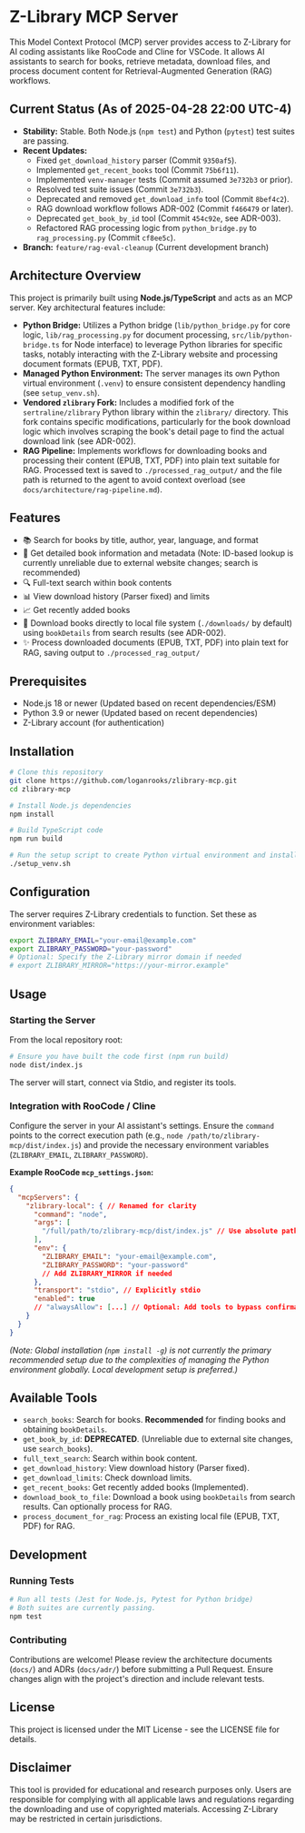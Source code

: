 # Z-Library MCP Server

This Model Context Protocol (MCP) server provides access to Z-Library for AI coding assistants like RooCode and Cline for VSCode. It allows AI assistants to search for books, retrieve metadata, download files, and process document content for Retrieval-Augmented Generation (RAG) workflows.

## Current Status (As of 2025-04-28 22:00 UTC-4)

- **Stability:** Stable. Both Node.js (`npm test`) and Python (`pytest`) test suites are passing.
- **Recent Updates:**
    - Fixed `get_download_history` parser (Commit `9350af5`).
    - Implemented `get_recent_books` tool (Commit `75b6f11`).
    - Implemented `venv-manager` tests (Commit assumed `3e732b3` or prior).
    - Resolved test suite issues (Commit `3e732b3`).
    - Deprecated and removed `get_download_info` tool (Commit `8bef4c2`).
    - RAG download workflow follows ADR-002 (Commit `f466479` or later).
    - Deprecated `get_book_by_id` tool (Commit `454c92e`, see ADR-003).
    - Refactored RAG processing logic from `python_bridge.py` to `rag_processing.py` (Commit `cf8ee5c`).
- **Branch:** `feature/rag-eval-cleanup` (Current development branch)

## Architecture Overview

This project is primarily built using **Node.js/TypeScript** and acts as an MCP server. Key architectural features include:

- **Python Bridge:** Utilizes a Python bridge (`lib/python_bridge.py` for core logic, `lib/rag_processing.py` for document processing, `src/lib/python-bridge.ts` for Node interface) to leverage Python libraries for specific tasks, notably interacting with the Z-Library website and processing document formats (EPUB, TXT, PDF).
- **Managed Python Environment:** The server manages its own Python virtual environment (`.venv`) to ensure consistent dependency handling (see `setup_venv.sh`).
- **Vendored `zlibrary` Fork:** Includes a modified fork of the `sertraline/zlibrary` Python library within the `zlibrary/` directory. This fork contains specific modifications, particularly for the book download logic which involves scraping the book's detail page to find the actual download link (see ADR-002).
- **RAG Pipeline:** Implements workflows for downloading books and processing their content (EPUB, TXT, PDF) into plain text suitable for RAG. Processed text is saved to `./processed_rag_output/` and the file path is returned to the agent to avoid context overload (see `docs/architecture/rag-pipeline.md`).

## Features

- 📚 Search for books by title, author, year, language, and format
- 📖 Get detailed book information and metadata (Note: ID-based lookup is currently unreliable due to external website changes; search is recommended)
- 🔍 Full-text search within book contents
- 📊 View download history (Parser fixed) and limits
- 📈 Get recently added books
- 💾 Download books directly to local file system (`./downloads/` by default) using `bookDetails` from search results (see ADR-002).
- ✨ Process downloaded documents (EPUB, TXT, PDF) into plain text for RAG, saving output to `./processed_rag_output/`

## Prerequisites

- Node.js 18 or newer (Updated based on recent dependencies/ESM)
- Python 3.9 or newer (Updated based on recent dependencies)
- Z-Library account (for authentication)

## Installation

```bash
# Clone this repository
git clone https://github.com/loganrooks/zlibrary-mcp.git
cd zlibrary-mcp

# Install Node.js dependencies
npm install

# Build TypeScript code
npm run build

# Run the setup script to create Python virtual environment and install Python dependencies
./setup_venv.sh
```

## Configuration

The server requires Z-Library credentials to function. Set these as environment variables:

```bash
export ZLIBRARY_EMAIL="your-email@example.com"
export ZLIBRARY_PASSWORD="your-password"
# Optional: Specify the Z-Library mirror domain if needed
# export ZLIBRARY_MIRROR="https://your-mirror.example"
```

## Usage

### Starting the Server

From the local repository root:

```bash
# Ensure you have built the code first (npm run build)
node dist/index.js
```

The server will start, connect via Stdio, and register its tools.

### Integration with RooCode / Cline

Configure the server in your AI assistant's settings. Ensure the `command` points to the correct execution path (e.g., `node /path/to/zlibrary-mcp/dist/index.js`) and provide the necessary environment variables (`ZLIBRARY_EMAIL`, `ZLIBRARY_PASSWORD`).

**Example RooCode `mcp_settings.json`:**

```json
{
  "mcpServers": {
    "zlibrary-local": { // Renamed for clarity
      "command": "node",
      "args": [
        "/full/path/to/zlibrary-mcp/dist/index.js" // Use absolute path
      ],
      "env": {
        "ZLIBRARY_EMAIL": "your-email@example.com",
        "ZLIBRARY_PASSWORD": "your-password"
        // Add ZLIBRARY_MIRROR if needed
      },
      "transport": "stdio", // Explicitly stdio
      "enabled": true
      // "alwaysAllow": [...] // Optional: Add tools to bypass confirmation
    }
  }
}
```

*(Note: Global installation (`npm install -g`) is not currently the primary recommended setup due to the complexities of managing the Python environment globally. Local development setup is preferred.)*

## Available Tools

- `search_books`: Search for books. **Recommended** for finding books and obtaining `bookDetails`.
- `get_book_by_id`: **DEPRECATED**. (Unreliable due to external site changes, use `search_books`).
- `full_text_search`: Search within book content.
- `get_download_history`: View download history (Parser fixed).
- `get_download_limits`: Check download limits.
- `get_recent_books`: Get recently added books (Implemented).
- `download_book_to_file`: Download a book using `bookDetails` from search results. Can optionally process for RAG.
- `process_document_for_rag`: Process an existing local file (EPUB, TXT, PDF) for RAG.

## Development

### Running Tests

```bash
# Run all tests (Jest for Node.js, Pytest for Python bridge)
# Both suites are currently passing.
npm test
```

### Contributing

Contributions are welcome! Please review the architecture documents (`docs/`) and ADRs (`docs/adr/`) before submitting a Pull Request. Ensure changes align with the project's direction and include relevant tests.

## License

This project is licensed under the MIT License - see the LICENSE file for details.

## Disclaimer

This tool is provided for educational and research purposes only. Users are responsible for complying with all applicable laws and regulations regarding the downloading and use of copyrighted materials. Accessing Z-Library may be restricted in certain jurisdictions.
